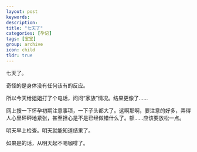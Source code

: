 ```yaml
---
layout: post
keywords: 
description: 
title: "七天了"
categories: [孕记]
tags: [宝宝]
group: archive
icon: child
tldr: true
---
```


七天了。

奇怪的是身体没有任何该有的反应。

所以今天给姐姐打了个电话，问问“家族”情况。结果更像了……

网上搜一下怀孕初期注意事项，一下子头都大了。这啊那啊，要注意的好多，弄得人心里砰砰地紧张，甚至担心是不是已经做错什么了。额……应该要放松一点。


明天早上检查。明天就能知道结果了。

如果是的话，从明天起不喝咖啡了。

